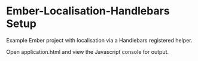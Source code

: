 Ember-Localisation-Handlebars Setup
=================

Example Ember project with localisation via a Handlebars registered helper.

Open application.html and view the Javascript console for output.